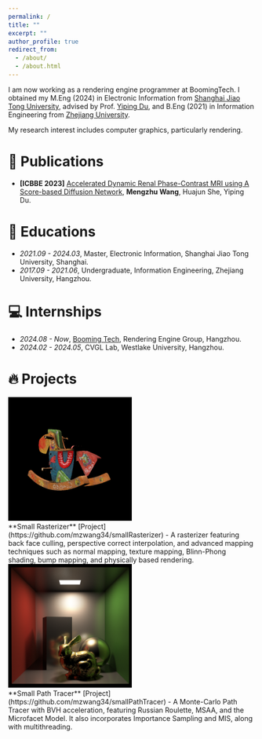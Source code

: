 ```yaml
---
permalink: /
title: ""
excerpt: ""
author_profile: true
redirect_from: 
  - /about/
  - /about.html
---
```


<!-- {% if site.google_scholar_stats_use_cdn %}
{% assign gsDataBaseUrl = "https://cdn.jsdelivr.net/gh/" | append: site.repository | append: "@" %}
{% else %}
{% assign gsDataBaseUrl = "https://raw.githubusercontent.com/" | append: site.repository | append: "/" %}
{% endif %}
{% assign url = gsDataBaseUrl | append: "google-scholar-stats/gs_data_shieldsio.json" %} -->

<span class='anchor' id='about-me'></span>

<!-- Lorem ipsum dolor sit amet, consectetur adipiscing elit. Vivamus ornare aliquet ipsum, ac tempus justo dapibus sit amet. Suspendisse condimentum, libero vel tempus mattis, risus risus vulputate libero, elementum fermentum mi neque vel nisl. Maecenas facilisis maximus dignissim. Curabitur mattis vulputate dui, tincidunt varius libero luctus eu. Mauris mauris nulla, scelerisque eget massa id, tincidunt congue felis. Sed convallis tempor ipsum rhoncus viverra. Pellentesque nulla orci, accumsan volutpat fringilla vitae, maximus sit amet tortor. Aliquam ultricies odio ut volutpat scelerisque. Donec nisl nisl, porttitor vitae pharetra quis, fringilla sed mi. Fusce pretium dolor ut aliquam consequat. Cras volutpat, tellus accumsan mattis molestie, nisl lacus tempus massa, nec malesuada tortor leo vel quam. Aliquam vel ex consectetur, vehicula leo nec, efficitur eros. Donec convallis non urna quis feugiat. -->
I am now working as a rendering engine programmer at BoomingTech. I obtained my M.Eng (2024) in Electronic Information from [Shanghai Jiao Tong University](https://en.sjtu.edu.cn/), advised by Prof. [Yiping Du](https://en.bme.sjtu.edu.cn/show-33-110.html), and B.Eng (2021) in Information Engineering from [Zhejiang University](https://www.zju.edu.cn/english/).

My research interest includes computer graphics, particularly rendering.

<!-- My research interest includes neural machine translation and computer vision. I have published more than 100 papers at the top international AI conferences with total <a href='https://scholar.google.com/citations?user=DhtAFkwAAAAJ'>google scholar citations <strong><span id='total_cit'>260000+</span></strong></a> (You can also use google scholar badge <a href='https://scholar.google.com/citations?user=DhtAFkwAAAAJ'><img src="https://img.shields.io/endpoint?url={{ url | url_encode }}&logo=Google%20Scholar&labelColor=f6f6f6&color=9cf&style=flat&label=citations"></a>). -->


<!-- # 🔥 News
- *2022.02*: &nbsp;🎉🎉 Lorem ipsum dolor sit amet, consectetur adipiscing elit. Vivamus ornare aliquet ipsum, ac tempus justo dapibus sit amet. 
- *2022.02*: &nbsp;🎉🎉 Lorem ipsum dolor sit amet, consectetur adipiscing elit. Vivamus ornare aliquet ipsum, ac tempus justo dapibus sit amet.  -->

# 📝 Publications 

<!-- <div class='paper-box'><div class='paper-box-image'><div><div class="badge">CVPR 2016</div><img src='images/500x300.png' alt="sym" width="100%"></div></div>
<div class='paper-box-text' markdown="1">

[Deep Residual Learning for Image Recognition](https://openaccess.thecvf.com/content_cvpr_2016/papers/He_Deep_Residual_Learning_CVPR_2016_paper.pdf)

**Kaiming He**, Xiangyu Zhang, Shaoqing Ren, Jian Sun

[**Project**](https://scholar.google.com/citations?view_op=view_citation&hl=zh-CN&user=DhtAFkwAAAAJ&citation_for_view=DhtAFkwAAAAJ:ALROH1vI_8AC) <strong><span class='show_paper_citations' data='DhtAFkwAAAAJ:ALROH1vI_8AC'></span></strong>
- Lorem ipsum dolor sit amet, consectetur adipiscing elit. Vivamus ornare aliquet ipsum, ac tempus justo dapibus sit amet. 
</div>
</div> -->

- **[ICBBE 2023]** [Accelerated Dynamic Renal Phase-Contrast MRI using A Score-based Diffusion Network](https://dl.acm.org/doi/10.1145/3637732.3637776), **Mengzhu Wang**, Huajun She, Yiping Du.

<!-- # 🎖 Honors and Awards
- *2021.10* Lorem ipsum dolor sit amet, consectetur adipiscing elit. Vivamus ornare aliquet ipsum, ac tempus justo dapibus sit amet. 
- *2021.09* Lorem ipsum dolor sit amet, consectetur adipiscing elit. Vivamus ornare aliquet ipsum, ac tempus justo dapibus sit amet.  -->

# 📖 Educations
- *2021.09 - 2024.03*, Master, Electronic Information, Shanghai Jiao Tong University, Shanghai.
- *2017.09 - 2021.06*, Undergraduate, Information Engineering, Zhejiang University, Hangzhou.

<!-- # 💬 Invited Talks
- *2021.06*, Lorem ipsum dolor sit amet, consectetur adipiscing elit. Vivamus ornare aliquet ipsum, ac tempus justo dapibus sit amet. 
- *2021.03*, Lorem ipsum dolor sit amet, consectetur adipiscing elit. Vivamus ornare aliquet ipsum, ac tempus justo dapibus sit amet.  \| [\[video\]](https://github.com/) -->

# 💻 Internships
- *2024.08 - Now*, [Booming Tech](https://www.boomingtech.com/), Rendering Engine Group, Hangzhou.
- *2024.02 - 2024.05*, CVGL Lab, Westlake University, Hangzhou.

# 🔥 Projects
<div class='paper-box'><div class='paper-box-image'><div><div class="badge"></div><img src='images/pbr.png' alt="sym" width="50%"></div></div>
<div class='paper-box-text' markdown="1">
**Small Rasterizer** [Project](https://github.com/mzwang34/smallRasterizer)
- A rasterizer featuring back face culling, perspective correct interpolation, and advanced mapping techniques such as normal mapping, texture mapping, Blinn-Phong shading, bump mapping, and physically based rendering.
</div>
</div>

<div class='paper-box'><div class='paper-box-image'><div><div class="badge"></div><img src='images/microfacet1024_is_5984.png' alt="sym" width="50%"></div></div>
<div class='paper-box-text' markdown="1">
**Small Path Tracer** [Project](https://github.com/mzwang34/smallPathTracer)
- A Monte-Carlo Path Tracer with BVH acceleration, featuring Russian Roulette, MSAA, and the Microfacet Model. It also incorporates Importance Sampling and MIS, along with multithreading.
</div>
</div>